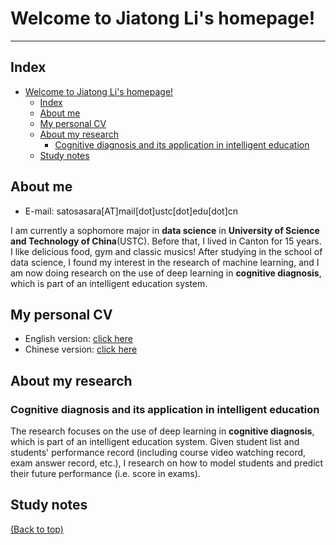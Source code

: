 # Welcome to Jiatong Li's homepage!

---

## Index
- [Welcome to Jiatong Li's homepage!](#welcome-to-jiatong-lis-homepage)
  - [Index](#index)
  - [About me](#about-me)
  - [My personal CV](#my-personal-cv)
  - [About my research](#about-my-research)
    - [Cognitive diagnosis and its application in intelligent education](#cognitive-diagnosis-and-its-application-in-intelligent-education)
  - [Study notes](#study-notes)

## About me
* E-mail: satosasara[AT]mail[dot]ustc[dot]edu[dot]cn

I am currently a sophomore major in **data science** in **University of Science and Technology of China**(USTC). Before that, I lived in Canton for 15 years. I like delicious food, gym and classic musics! After studying in the school of data science, I found my interest in the research of machine learning, and I am now doing research on the use of deep learning in **cognitive diagnosis**, which is part of an intelligent education system.

## My personal CV
* English version: [click here](./My_personal_CV/LiJiatong.pdf)
* Chinese version: [click here](./My_personal_CV/LiJiatong_Chinese.pdf)

## About my research
### Cognitive diagnosis and its application in intelligent education
The research focuses on the use of deep learning in **cognitive diagnosis**, which is part of an intelligent education system. Given student list and students' performance record (including course video watching record, exam answer record, etc.), I research on how to model students and predict their future performance (i.e. score in exams).

## Study notes


[(Back to top)](#welcome-to-jiatong-lis-homepage)
